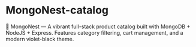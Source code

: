 # MongoNest-catalog
💜 MongoNest — A vibrant full-stack product catalog built with MongoDB + NodeJS + Express. Features category filtering, cart management, and a modern violet-black theme.
